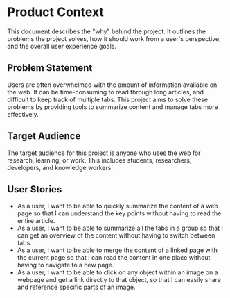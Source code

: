 # Product Context

This document describes the "why" behind the project. It outlines the problems the project solves, how it should work from a user's perspective, and the overall user experience goals.

## Problem Statement

Users are often overwhelmed with the amount of information available on the web. It can be time-consuming to read through long articles, and difficult to keep track of multiple tabs. This project aims to solve these problems by providing tools to summarize content and manage tabs more effectively.

## Target Audience

The target audience for this project is anyone who uses the web for research, learning, or work. This includes students, researchers, developers, and knowledge workers.

## User Stories

- As a user, I want to be able to quickly summarize the content of a web page so that I can understand the key points without having to read the entire article.
- As a user, I want to be able to summarize all the tabs in a group so that I can get an overview of the content without having to switch between tabs.
- As a user, I want to be able to merge the content of a linked page with the current page so that I can read the content in one place without having to navigate to a new page.
- As a user, I want to be able to click on any object within an image on a webpage and get a link directly to that object, so that I can easily share and reference specific parts of an image.
